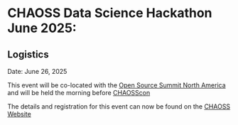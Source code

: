 # CHAOSS Data Science Hackathon June 2025:

## Logistics
Date: June 26, 2025 

This event will be co-located with the [Open Source Summit North America](https://events.linuxfoundation.org/open-source-summit-north-america/) and will be held the morning before [CHAOSScon](https://chaoss.community/chaosscon-2025-na/)

The details and registration for this event can now be found on the [CHAOSS Website](https://chaoss.community/chaoss-data-science-hackathon-2025/)
